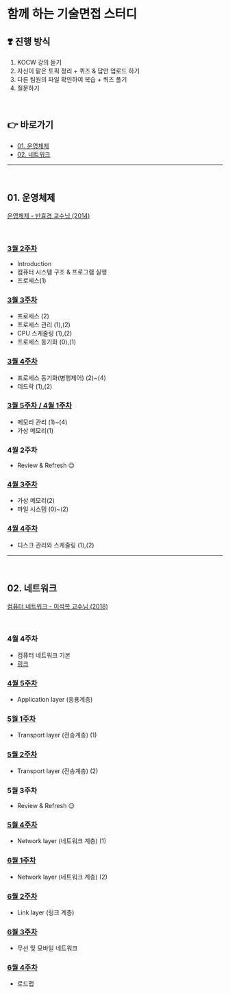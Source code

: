 # 함께 하는 기술면접 스터디

## ❣️ 진행 방식
1. KOCW 강의 듣기
2. 자신이 맡은 토픽 정리 + 퀴즈 & 답안 업로드 하기
3. 다른 팀원의 파일 확인하여 복습 + 퀴즈 풀기
4. 질문하기

<br>

## 👉 바로가기

- [01. 운영체제](#01-운영체제)
- [02. 네트워크](#02-네트워크)

---

<br>

## 01. 운영체제
[운영체제 - 반효경 교수님 (2014)](http://www.kocw.net/home/search/kemView.do?kemId=1046323)

<br>

### [3월 2주차](https://github.com/hotpineapple/study-for-Tech-Interview/tree/main/OS/week01)
 * Introduction
 * 컴퓨터 시스템 구조 & 프로그램 실행
 * 프로세스(1)

### [3월 3주차](https://github.com/hotpineapple/study-for-Tech-Interview/tree/main/OS/week02)
 * 프로세스 (2)
 * 프로세스 관리 (1),(2)
 * CPU 스케줄링 (1),(2)
 * 프로세스 동기화 (0),(1)

### [3월 4주차](https://github.com/hotpineapple/study-for-Tech-Interview/tree/main/OS/week03)
 * 프로세스 동기화(병행제어) (2)~(4)
 * 데드락 (1),(2)

### [3월 5주차 / 4월 1주차](https://github.com/hotpineapple/study-for-Tech-Interview/tree/main/OS/week04)
 * 메모리 관리 (1)~(4)
 * 가상 메모리(1)

### 4월 2주차
* Review & Refresh 😌

### [4월 3주차](https://github.com/hotpineapple/study-for-Tech-Interview/tree/main/OS/week05)
 * 가상 메모리(2)
 * 파일 시스템 (0)~(2)

### [4월 4주차](https://github.com/hotpineapple/study-for-Tech-Interview/tree/main/OS/week06)
 * 디스크 관리와 스케줄링 (1),(2)

---

<br>

## 02. 네트워크
[컴퓨터 네트워크 - 이석복 교수님 (2018)](http://www.kocw.net/home/search/kemView.do?kemId=1312397)

<br>

### 4월 4주차
* 컴퓨터 네트워크 기본
* [링크](http://www.kocw.net/home/search/kemView.do?kemId=1169634)

### [4월 5주차](https://github.com/hotpineapple/study-for-Tech-Interview/tree/main/Network/week01)
* Application layer (응용계층)

### [5월 1주차](https://github.com/hotpineapple/study-for-Tech-Interview/tree/main/Network/week02)
* Transport layer (전송계층) (1)

### [5월 2주차](https://github.com/hotpineapple/study-for-Tech-Interview/tree/main/Network/week03)
* Transport layer (전송계층) (2)

### 5월 3주차
* Review & Refresh 😌

### [5월 4주차](https://github.com/hotpineapple/study-for-Tech-Interview/tree/main/Network/week04)

* Network layer (네트워크 계층) (1)

### [6월 1주차](https://github.com/hotpineapple/study-for-Tech-Interview/tree/main/Network/week05)

* Network layer (네트워크 계층) (2)

### [6월 2주차](https://github.com/hotpineapple/study-for-Tech-Interview/tree/main/Network/week06)

* Link layer (링크 계층) 

### [6월 3주차](https://github.com/hotpineapple/study-for-Tech-Interview/tree/main/Network/week07)

* 무선 및 모바일 네트워크

### [6월 4주차](https://github.com/hotpineapple/study-for-Tech-Interview/tree/main/Network/week08)

* 로드맵
